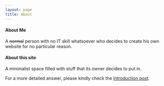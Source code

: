 ```yaml
---
layout: page
title: About
---
```


#### About Me
A ~~normal~~ person with no IT skill whatsoever who decides to create his own website for no particular reason.

#### About this site
A minimalist space filled with stuff that its owner decides to put in.

For a more detailed answer, please kindly check the [Introduction post](https://skyselvlz.com/2017/07/12/introduction/).